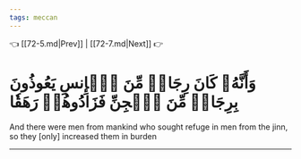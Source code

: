 ```yaml
---
tags: meccan
---
```


👈 [[72-5.md|Prev]] | [[72-7.md|Next]] 👉

# وَأَنَّهُۥ كَانَ رِجَالٞ مِّنَ ٱلۡإِنسِ يَعُوذُونَ بِرِجَالٖ مِّنَ ٱلۡجِنِّ فَزَادُوهُمۡ رَهَقٗا

And there were men from mankind who sought refuge in men from the jinn, so they [only] increased them in burden

---

